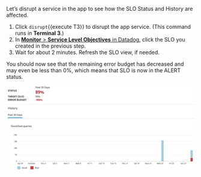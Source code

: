 Let’s disrupt a service in the app to see how the SLO Status and History are affected.

1. Click `disrupt`{{execute T3}} to disrupt the app service. (This command runs in **Terminal 3**.)
2. In <a href="https://app.datadoghq.com/slo" target="_datadog">**Monitor** > **Service Level Objectives** in Datadog</a>, click the SLO you created in the previous step.
3. Wait for about 2 minutes. Refresh the SLO view, if needed.

You should now see that the remaining error budget has decreased and may even be less than 0%, which means that SLO is now in the ALERT status.

![SLO ALERT](actionslos/assets/slo-alert.png)